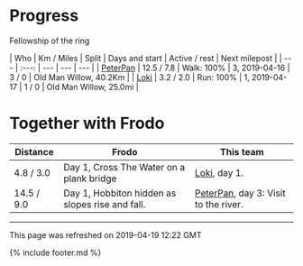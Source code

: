 
# Progress

Fellowship of the ring

| Who | Km / Miles | Split | Days and start | Active / rest | Next milepost |
| --- | :---: | --- | --- | --- |
| [PeterPan](users/PeterPan.md) | 12.5 / 7.8 | Walk: 100% | 3, 2019-04-16 | 3 / 0 | Old Man Willow, 40.2Km |
| [Loki](users/Loki.md) | 3.2 / 2.0 | Run: 100% | 1, 2019-04-17 | 1 / 0 | Old Man Willow, 25.0mi |

# Together with Frodo

| Distance | Frodo | This team |
| --- | --- | --- |
| 4.8 / 3.0 | Day 1, Cross The Water on a plank bridge |  [Loki](users/Loki.md), day 1. |
| 14.5 / 9.0 | Day 1, Hobbiton hidden as slopes rise and fall. |  [PeterPan](users/PeterPan.md), day 3: Visit to the river. |

---
This page was refreshed on 2019-04-19 12:22 GMT

{% include footer.md %}
